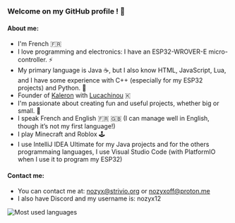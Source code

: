 ### Welcome on my GitHub profile ! 🎊

#### About me:
* I'm French 🇫🇷
* I love programming and electronics: I have an ESP32-WROVER-E micro-controller. ⚡
* My primary language is Java ☕, but I also know HTML, JavaScript, Lua, and I have some experience with C++ (especially for my ESP32 projects) and Python. 🐍
* Founder of [Kaleron](https://github.com/kaleronoff) with [Lucachinou](https://github.com/Lucachinou) 🇰
* I'm passionate about creating fun and useful projects, whether big or small. 🌟
* I speak French and English 🇫🇷 🇬🇧 (I can manage well in English, though it’s not my first language!)
* I play Minecraft and Roblox 🕹️
* I use IntelliJ IDEA Ultimate for my Java projects and for the others programmaing languages, I use Visual Studio Code (with PlatformIO when I use it to program my ESP32)

#### Contact me:
* You can contact me at: [nozyx@strivio.org](mailto:nozyx@strivio.org) or [nozyxoff@proton.me](mailto:nozyxoff@proton.me)
* I also have Discord and my username is: nozyx12

![Most used languages](https://github-readme-stats.vercel.app/api/top-langs/?username=nozyx12&theme=darcula)
